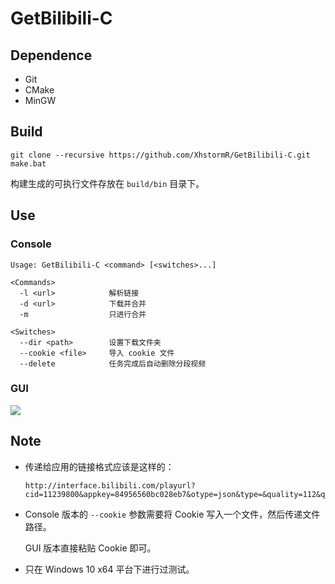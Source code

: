 # GetBilibili-C

## Dependence

* Git
* CMake
* MinGW

## Build

```
git clone --recursive https://github.com/XhstormR/GetBilibili-C.git
make.bat
```

构建生成的可执行文件存放在 `build/bin` 目录下。

## Use

### Console

```
Usage: GetBilibili-C <command> [<switches>...]

<Commands>
  -l <url>            解析链接
  -d <url>            下载并合并
  -m                  只进行合并

<Switches>
  --dir <path>        设置下载文件夹
  --cookie <file>     导入 cookie 文件
  --delete            任务完成后自动删除分段视频
```

### GUI

![](https://i.loli.net/2018/02/01/5a7286d02ce1a.png)

## Note

* 传递给应用的链接格式应该是这样的：

  ```
  http://interface.bilibili.com/playurl?cid=11239800&appkey=84956560bc028eb7&otype=json&type=&quality=112&qn=112&sign=8f52ea2d50e0ae3b17d0ec2c182c4767
  ```

* Console 版本的 `--cookie` 参数需要将 Cookie 写入一个文件，然后传递文件路径。

  GUI 版本直接粘贴 Cookie 即可。

* 只在 Windows 10 x64 平台下进行过测试。
